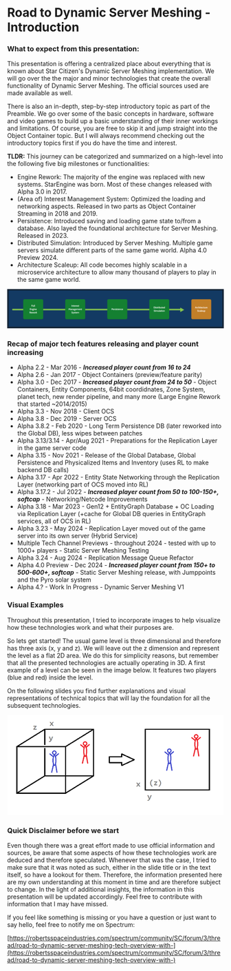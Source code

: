 # Road to Dynamic Server Meshing - Introduction
### What to expect from this presentation:
This presentation is offering a centralized place about everything that is known about Star Citizen's Dynamic Server Meshing implementation. We will go over the the major and minor technologies that create the overall functionality of Dynamic Server Meshing. The official sources used are made available as well.

There is also an in-depth, step-by-step introductory topic as part of the Preamble. We go over some of the basic concepts in hardware, software and video games to build up a basic understanding of their inner workings and limitations. Of course, you are free to skip it and jump straight into the Object Container topic. But I will always recommend checking out the introductory topics first if you do have the time and interest.

__TLDR:__ This journey can be categorized and summarized on a high-level into the following five big milestones or functionalities:

* Engine Rework: The majority of the engine was replaced with new systems. StarEngine was born. Most of these changes released with Alpha 3.0 in 2017.
* (Area of) Interest Management System: Optimized the loading and networking aspects. Released in two parts as Object Container Streaming in 2018 and 2019.
* Persistence: Introduced saving and loading game state to/from a database. Also layed the foundational architecture for Server Meshing. Released in 2023.
* Distributed Simulation: Introduced by Server Meshing. Multiple game servers simulate different parts of the same game world. Alpha 4.0 Preview 2024.
* Architecture Scaleup: All code becomes highly scalable in a microservice architecture to allow many thousand of players to play in the same game world. 

![Image](/images/road_to_dynamic_server_meshing_introduction/image-00.png)


### Recap of major tech features releasing and player count increasing

* Alpha 2.2 - Mar 2016 - ***Increased player count from 16 to 24***
* Alpha 2.6 - Jan 2017 - Object Containers (preview/feature parity)
* Alpha 3.0 - Dec 2017 - ***Increased player count from 24 to 50*** - Object Containers, Entity Components, 64bit coordidnates, Zone System, planet tech, new render pipeline, and many more (Large Engine Rework that started ~2014/2015)
* Alpha 3.3 - Nov 2018 - Client OCS
* Alpha 3.8 - Dec 2019 - Server OCS
* Alpha 3.8.2 - Feb 2020 - Long Term Persistence DB (later reworked into the Global DB), less wipes between patches
* Alpha 3.13/3.14 - Apr/Aug 2021 - Preparations for the Replication Layer in the game server code
* Alpha 3.15 - Nov 2021 - Release of the Global Database, Global Persistence and Physicalized Items and Inventory (uses RL to make backend DB calls)
* Alpha 3.17 - Apr 2022 - Entity State Networking through the Replication Layer (networking part of OCS moved into RL)
* Alpha 3.17.2 - Jul 2022 - ***Increased player count from 50 to 100-150+, softcap*** - Networking/Netcode Improvements
* Alpha 3.18 - Mar 2023 - Gen12 + EntityGraph Database + OC Loading via Replication Layer (+cache for Global DB queries in EntityGraph services, all of OCS in RL)
* Alpha 3.23 - May 2024 - Replication Layer moved out of the game server into its own server (Hybrid Service)
* Multiple Tech Channel Previews - throughout 2024 - tested with up to 1000+ players - Static Server Meshing Testing
* Alpha 3.24 - Aug 2024 - Replication Message Queue Refactor
* Alpha 4.0 Preview - Dec 2024 - ***Increased player count from 150+ to 500-600+, softcap*** - Static Server Meshing release, with Jumppoints and the Pyro solar system
* Alpha 4.? - Work In Progress - Dynamic Server Meshing V1

### Visual Examples
Throughout this presentation, I tried to incorporate images to help visualize how these technologies work and what their purposes are.

So lets get started! The usual game level is three dimensional and therefore has three axis (x, y and z). We will leave out the z dimension and represent the level as a flat 2D area. We do this for simplicity reasons, but remember that all the presented technologies are actually operating in 3D. A first example of a level can be seen in the image below. It features two players (blue and red) inside the level.

On the following slides you find further explanations and visual representations of technical topics that will lay the foundation for all the subsequent technologies.

![Image](/images/road_to_dynamic_server_meshing_introduction/image-01.png)

### Quick Disclaimer before we start
Even though there was a great effort made to use official information and sources, be aware that some aspects of how these technologies work are deduced and therefore speculated. Whenever that was the case, I tried to make sure that it was noted as such, either in the slide title or in the text itself, so have a lookout for them. Therefore, the information presented here are my own understanding at this moment in time and are therefore subject to change. In the light of additional insights, the information in this presentation will be updated accordingly. Feel free to contribute with information that I may have missed.

If you feel like something is missing or you have a question or just want to say hello, feel free to notify me on Spectrum:

[https://robertsspaceindustries.com/spectrum/community/SC/forum/3/thread/road-to-dynamic-server-meshing-tech-overview-with-](https://robertsspaceindustries.com/spectrum/community/SC/forum/3/thread/road-to-dynamic-server-meshing-tech-overview-with-)